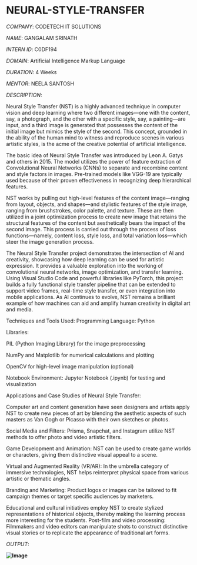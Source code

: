 # NEURAL-STYLE-TRANSFER

*COMPANY*: CODETECH IT SOLUTIONS

*NAME*: GANGALAM SRINATH

*INTERN ID*: C0DF194

*DOMAIN*: Artificial Intelligence Markup Language

*DURATION*: 4 Weeks

*MENTOR*: NEELA SANTOSH

*DESCRIPTION*:

Neural Style Transfer (NST) is a highly advanced technique in computer vision and deep learning where two different images—one with the content, say, a photograph, and the other with a specific style, say, a painting—are input, and a third image is generated that possesses the content of the initial image but mimics the style of the second. This concept, grounded in the ability of the human mind to witness and reproduce scenes in various artistic styles, is the acme of the creative potential of artificial intelligence.

The basic idea of Neural Style Transfer was introduced by Leon A. Gatys and others in 2015. The model utilizes the power of feature extraction of Convolutional Neural Networks (CNNs) to separate and recombine content and style factors in images. Pre-trained models like VGG-19 are typically used because of their proven effectiveness in recognizing deep hierarchical features.

NST works by pulling out high-level features of the content image—ranging from layout, objects, and shapes—and stylistic features of the style image, ranging from brushstrokes, color palette, and texture. These are then utilized in a joint optimization process to create new image that retains the structural features of the content but aesthetically bears the impact of the second image. This process is carried out through the process of loss functions—namely, content loss, style loss, and total variation loss—which steer the image generation process.

The Neural Style Transfer project demonstrates the intersection of AI and creativity, showcasing how deep learning can be used for artistic expression. It provides a valuable exploration into the working of convolutional neural networks, image optimization, and transfer learning. Using Visual Studio Code and powerful libraries like PyTorch, this project builds a fully functional style transfer pipeline that can be extended to support video frames, real-time style transfer, or even integration into mobile applications. As AI continues to evolve, NST remains a brilliant example of how machines can aid and amplify human creativity in digital art and media.

Techniques and Tools Used:
Programming Language: Python

Libraries:

PIL (Python Imaging Library) for the image preprocessing

NumPy and Matplotlib for numerical calculations and plotting

OpenCV for high-level image manipulation (optional)

Notebook Environment: Jupyter Notebook (.ipynb) for testing and visualization

Applications and Case Studies of Neural Style Transfer:

Computer art and content generation have seen designers and artists apply NST to create new pieces of art by blending the aesthetic aspects of such masters as Van Gogh or Picasso with their own sketches or photos.

Social Media and Filters: Prisma, Snapchat, and Instagram utilize NST methods to offer photo and video artistic filters.

Game Development and Animation: NST can be used to create game worlds or characters, giving them distinctive visual appeal to a scene.

Virtual and Augmented Reality (VR/AR): In the umbrella category of immersive technologies, NST helps reinterpret physical space from various artistic or thematic angles.

Branding and Marketing: Product logos or images can be tailored to fit campaign themes or target specific audiences by marketers.

Educational and cultural initiatives employ NST to create stylized representations of historical objects, thereby making the learning process more interesting for the students. Post-film and video processing: Filmmakers and video editors can manipulate shots to construct distinctive visual stories or to replicate the appearance of traditional art forms.

*OUTPUT*:

**![Image](https://github.com/user-attachments/assets/500b337d-f0b3-4787-9975-f38ceedbcc92)**
